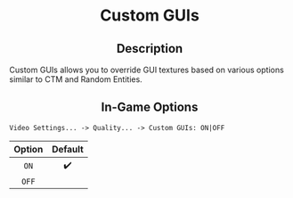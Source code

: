 
<div align="center">
    <h1>Custom GUIs</h1>
</div>

<div align="center">
    <h2>Description</h2>
</div>

Custom GUIs allows you to override GUI textures based on various options similar to CTM and Random Entities.

<div align="center">
    <h2>In-Game Options</h2>
</div>

```
Video Settings... -> Quality... -> Custom GUIs: ON|OFF
```

| Option | Default |
| :---: | :---: |
| `ON` | ✔️ |
| `OFF` |  |
